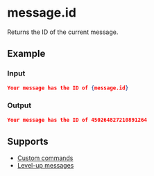 # message.id

Returns the ID of the current message.

## Example

### Input

```json
Your message has the ID of {message.id}
```

### Output

```json
Your message has the ID of 450264827210891264
```

## Supports

* [Custom commands](/Modules/custom_commands/)
* [Level-up messages](/Modules/levels/)
